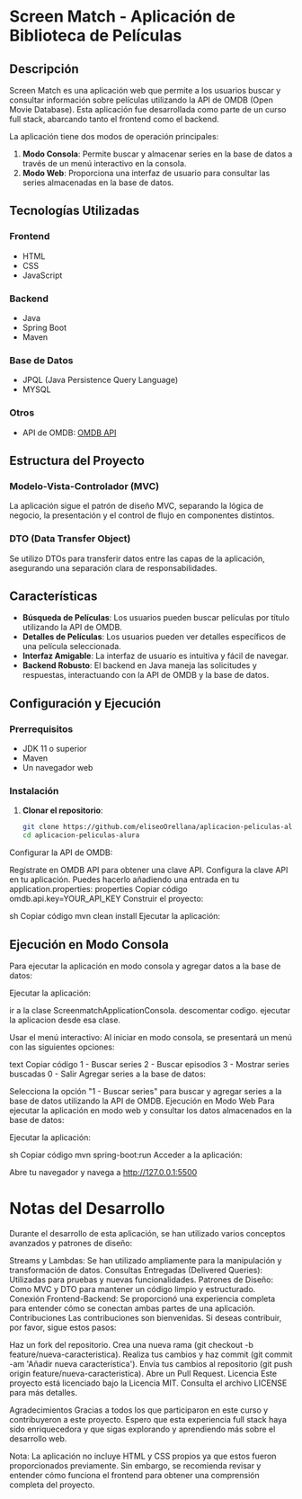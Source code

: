 # Screen Match - Aplicación de Biblioteca de Películas

## Descripción

Screen Match es una aplicación web que permite a los usuarios buscar y consultar información sobre películas utilizando la API de OMDB (Open Movie Database). Esta aplicación fue desarrollada como parte de un curso full stack, abarcando tanto el frontend como el backend.

La aplicación tiene dos modos de operación principales:

1. **Modo Consola**: Permite buscar y almacenar series en la base de datos a través de un menú interactivo en la consola.
2. **Modo Web**: Proporciona una interfaz de usuario para consultar las series almacenadas en la base de datos.

## Tecnologías Utilizadas

### Frontend
- HTML
- CSS
- JavaScript

### Backend
- Java
- Spring Boot
- Maven

### Base de Datos
- JPQL (Java Persistence Query Language)
- MYSQL

### Otros
- API de OMDB: [OMDB API](https://www.omdbapi.com/)

## Estructura del Proyecto

### Modelo-Vista-Controlador (MVC)
La aplicación sigue el patrón de diseño MVC, separando la lógica de negocio, la presentación y el control de flujo en componentes distintos.

### DTO (Data Transfer Object)
Se utilizo DTOs para transferir datos entre las capas de la aplicación, asegurando una separación clara de responsabilidades.

## Características

- **Búsqueda de Películas**: Los usuarios pueden buscar películas por título utilizando la API de OMDB.
- **Detalles de Películas**: Los usuarios pueden ver detalles específicos de una película seleccionada.
- **Interfaz Amigable**: La interfaz de usuario es intuitiva y fácil de navegar.
- **Backend Robusto**: El backend en Java maneja las solicitudes y respuestas, interactuando con la API de OMDB y la base de datos.

## Configuración y Ejecución

### Prerrequisitos
- JDK 11 o superior
- Maven
- Un navegador web

### Instalación

1. **Clonar el repositorio**:
   ```sh
   git clone https://github.com/eliseoOrellana/aplicacion-peliculas-alura
   cd aplicacion-peliculas-alura
   
Configurar la API de OMDB:

Regístrate en OMDB API para obtener una clave API.
Configura la clave API en tu aplicación. Puedes hacerlo añadiendo una entrada en tu application.properties:
properties
Copiar código
omdb.api.key=YOUR_API_KEY
Construir el proyecto:

sh
Copiar código
mvn clean install
Ejecutar la aplicación:


## Ejecución en Modo Consola

Para ejecutar la aplicación en modo consola y agregar datos a la base de datos:

Ejecutar la aplicación:

ir a la clase ScreenmatchApplicationConsola.
descomentar codigo.
ejecutar la aplicacion desde esa clase.

Usar el menú interactivo:
Al iniciar en modo consola, se presentará un menú con las siguientes opciones:

text
Copiar código
1 - Buscar series 
2 - Buscar episodios
3 - Mostrar series buscadas
0 - Salir
Agregar series a la base de datos:

Selecciona la opción "1 - Buscar series" para buscar y agregar series a la base de datos utilizando la API de OMDB.
Ejecución en Modo Web
Para ejecutar la aplicación en modo web y consultar los datos almacenados en la base de datos:

Ejecutar la aplicación:

sh
Copiar código
mvn spring-boot:run
Acceder a la aplicación:

Abre tu navegador y navega a http://127.0.0.1:5500 


# Notas del Desarrollo

Durante el desarrollo de esta aplicación, se han utilizado varios conceptos avanzados y patrones de diseño:

Streams y Lambdas: Se han utilizado ampliamente para la manipulación y transformación de datos.
Consultas Entregadas (Delivered Queries): Utilizadas para pruebas y nuevas funcionalidades.
Patrones de Diseño: Como MVC y DTO para mantener un código limpio y estructurado.
Conexión Frontend-Backend: Se proporcionó una experiencia completa para entender cómo se conectan ambas partes de una aplicación.
Contribuciones
Las contribuciones son bienvenidas. Si deseas contribuir, por favor, sigue estos pasos:

Haz un fork del repositorio.
Crea una nueva rama (git checkout -b feature/nueva-caracteristica).
Realiza tus cambios y haz commit (git commit -am 'Añadir nueva característica').
Envía tus cambios al repositorio (git push origin feature/nueva-caracteristica).
Abre un Pull Request.
Licencia
Este proyecto está licenciado bajo la Licencia MIT. Consulta el archivo LICENSE para más detalles.

Agradecimientos
Gracias a todos los que participaron en este curso y contribuyeron a este proyecto. Espero que esta experiencia full stack haya sido enriquecedora y que sigas explorando y aprendiendo más sobre el desarrollo web.

Nota: La aplicación no incluye HTML y CSS propios ya que estos fueron proporcionados previamente. Sin embargo, se recomienda revisar y entender cómo funciona el frontend para obtener una comprensión completa del proyecto.

